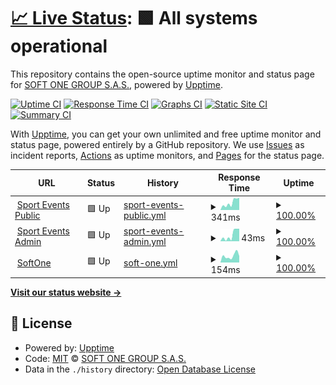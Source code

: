 # [📈 Live Status](https://Soft-One.github.io/status): <!--live status--> **🟩 All systems operational**

This repository contains the open-source uptime monitor and status page for [SOFT ONE GROUP S.A.S.](www.softone.com.co), powered by [Upptime](https://github.com/upptime/upptime).

[![Uptime CI](https://github.com/Soft-One/status/workflows/Uptime%20CI/badge.svg)](https://github.com/Soft-One/status/actions?query=workflow%3A%22Uptime+CI%22)
[![Response Time CI](https://github.com/Soft-One/status/workflows/Response%20Time%20CI/badge.svg)](https://github.com/Soft-One/status/actions?query=workflow%3A%22Response+Time+CI%22)
[![Graphs CI](https://github.com/Soft-One/status/workflows/Graphs%20CI/badge.svg)](https://github.com/Soft-One/status/actions?query=workflow%3A%22Graphs+CI%22)
[![Static Site CI](https://github.com/Soft-One/status/workflows/Static%20Site%20CI/badge.svg)](https://github.com/Soft-One/status/actions?query=workflow%3A%22Static+Site+CI%22)
[![Summary CI](https://github.com/Soft-One/status/workflows/Summary%20CI/badge.svg)](https://github.com/Soft-One/status/actions?query=workflow%3A%22Summary+CI%22)

With [Upptime](https://upptime.js.org), you can get your own unlimited and free uptime monitor and status page, powered entirely by a GitHub repository. We use [Issues](https://github.com/Soft-One/status/issues) as incident reports, [Actions](https://github.com/Soft-One/status/actions) as uptime monitors, and [Pages](https://Soft-One.github.io/status) for the status page.

<!--start: status pages-->
<!-- This summary is generated by Upptime (https://github.com/upptime/upptime) -->
<!-- Do not edit this manually, your changes will be overwritten -->
<!-- prettier-ignore -->
| URL | Status | History | Response Time | Uptime |
| --- | ------ | ------- | ------------- | ------ |
| <img alt="" src="https://icons.duckduckgo.com/ip3/sportevents.com.co.ico" height="13"> [Sport Events Public](https://sportevents.com.co/home) | 🟩 Up | [sport-events-public.yml](https://github.com/Soft-One/status/commits/HEAD/history/sport-events-public.yml) | <details><summary><img alt="Response time graph" src="./graphs/sport-events-public/response-time-week.png" height="20"> 341ms</summary><br><a href="https://Soft-One.github.io/status/history/sport-events-public"><img alt="Response time 195" src="https://img.shields.io/endpoint?url=https%3A%2F%2Fraw.githubusercontent.com%2FSoft-One%2Fstatus%2FHEAD%2Fapi%2Fsport-events-public%2Fresponse-time.json"></a><br><a href="https://Soft-One.github.io/status/history/sport-events-public"><img alt="24-hour response time 480" src="https://img.shields.io/endpoint?url=https%3A%2F%2Fraw.githubusercontent.com%2FSoft-One%2Fstatus%2FHEAD%2Fapi%2Fsport-events-public%2Fresponse-time-day.json"></a><br><a href="https://Soft-One.github.io/status/history/sport-events-public"><img alt="7-day response time 341" src="https://img.shields.io/endpoint?url=https%3A%2F%2Fraw.githubusercontent.com%2FSoft-One%2Fstatus%2FHEAD%2Fapi%2Fsport-events-public%2Fresponse-time-week.json"></a><br><a href="https://Soft-One.github.io/status/history/sport-events-public"><img alt="30-day response time 286" src="https://img.shields.io/endpoint?url=https%3A%2F%2Fraw.githubusercontent.com%2FSoft-One%2Fstatus%2FHEAD%2Fapi%2Fsport-events-public%2Fresponse-time-month.json"></a><br><a href="https://Soft-One.github.io/status/history/sport-events-public"><img alt="1-year response time 207" src="https://img.shields.io/endpoint?url=https%3A%2F%2Fraw.githubusercontent.com%2FSoft-One%2Fstatus%2FHEAD%2Fapi%2Fsport-events-public%2Fresponse-time-year.json"></a></details> | <details><summary><a href="https://Soft-One.github.io/status/history/sport-events-public">100.00%</a></summary><a href="https://Soft-One.github.io/status/history/sport-events-public"><img alt="All-time uptime 99.94%" src="https://img.shields.io/endpoint?url=https%3A%2F%2Fraw.githubusercontent.com%2FSoft-One%2Fstatus%2FHEAD%2Fapi%2Fsport-events-public%2Fuptime.json"></a><br><a href="https://Soft-One.github.io/status/history/sport-events-public"><img alt="24-hour uptime 100.00%" src="https://img.shields.io/endpoint?url=https%3A%2F%2Fraw.githubusercontent.com%2FSoft-One%2Fstatus%2FHEAD%2Fapi%2Fsport-events-public%2Fuptime-day.json"></a><br><a href="https://Soft-One.github.io/status/history/sport-events-public"><img alt="7-day uptime 100.00%" src="https://img.shields.io/endpoint?url=https%3A%2F%2Fraw.githubusercontent.com%2FSoft-One%2Fstatus%2FHEAD%2Fapi%2Fsport-events-public%2Fuptime-week.json"></a><br><a href="https://Soft-One.github.io/status/history/sport-events-public"><img alt="30-day uptime 99.61%" src="https://img.shields.io/endpoint?url=https%3A%2F%2Fraw.githubusercontent.com%2FSoft-One%2Fstatus%2FHEAD%2Fapi%2Fsport-events-public%2Fuptime-month.json"></a><br><a href="https://Soft-One.github.io/status/history/sport-events-public"><img alt="1-year uptime 99.96%" src="https://img.shields.io/endpoint?url=https%3A%2F%2Fraw.githubusercontent.com%2FSoft-One%2Fstatus%2FHEAD%2Fapi%2Fsport-events-public%2Fuptime-year.json"></a></details>
| <img alt="" src="https://icons.duckduckgo.com/ip3/sportevents.com.co.ico" height="13"> [Sport Events Admin](https://sportevents.com.co/admin/#/login) | 🟩 Up | [sport-events-admin.yml](https://github.com/Soft-One/status/commits/HEAD/history/sport-events-admin.yml) | <details><summary><img alt="Response time graph" src="./graphs/sport-events-admin/response-time-week.png" height="20"> 43ms</summary><br><a href="https://Soft-One.github.io/status/history/sport-events-admin"><img alt="Response time 28" src="https://img.shields.io/endpoint?url=https%3A%2F%2Fraw.githubusercontent.com%2FSoft-One%2Fstatus%2FHEAD%2Fapi%2Fsport-events-admin%2Fresponse-time.json"></a><br><a href="https://Soft-One.github.io/status/history/sport-events-admin"><img alt="24-hour response time 69" src="https://img.shields.io/endpoint?url=https%3A%2F%2Fraw.githubusercontent.com%2FSoft-One%2Fstatus%2FHEAD%2Fapi%2Fsport-events-admin%2Fresponse-time-day.json"></a><br><a href="https://Soft-One.github.io/status/history/sport-events-admin"><img alt="7-day response time 43" src="https://img.shields.io/endpoint?url=https%3A%2F%2Fraw.githubusercontent.com%2FSoft-One%2Fstatus%2FHEAD%2Fapi%2Fsport-events-admin%2Fresponse-time-week.json"></a><br><a href="https://Soft-One.github.io/status/history/sport-events-admin"><img alt="30-day response time 35" src="https://img.shields.io/endpoint?url=https%3A%2F%2Fraw.githubusercontent.com%2FSoft-One%2Fstatus%2FHEAD%2Fapi%2Fsport-events-admin%2Fresponse-time-month.json"></a><br><a href="https://Soft-One.github.io/status/history/sport-events-admin"><img alt="1-year response time 28" src="https://img.shields.io/endpoint?url=https%3A%2F%2Fraw.githubusercontent.com%2FSoft-One%2Fstatus%2FHEAD%2Fapi%2Fsport-events-admin%2Fresponse-time-year.json"></a></details> | <details><summary><a href="https://Soft-One.github.io/status/history/sport-events-admin">100.00%</a></summary><a href="https://Soft-One.github.io/status/history/sport-events-admin"><img alt="All-time uptime 99.94%" src="https://img.shields.io/endpoint?url=https%3A%2F%2Fraw.githubusercontent.com%2FSoft-One%2Fstatus%2FHEAD%2Fapi%2Fsport-events-admin%2Fuptime.json"></a><br><a href="https://Soft-One.github.io/status/history/sport-events-admin"><img alt="24-hour uptime 100.00%" src="https://img.shields.io/endpoint?url=https%3A%2F%2Fraw.githubusercontent.com%2FSoft-One%2Fstatus%2FHEAD%2Fapi%2Fsport-events-admin%2Fuptime-day.json"></a><br><a href="https://Soft-One.github.io/status/history/sport-events-admin"><img alt="7-day uptime 100.00%" src="https://img.shields.io/endpoint?url=https%3A%2F%2Fraw.githubusercontent.com%2FSoft-One%2Fstatus%2FHEAD%2Fapi%2Fsport-events-admin%2Fuptime-week.json"></a><br><a href="https://Soft-One.github.io/status/history/sport-events-admin"><img alt="30-day uptime 99.61%" src="https://img.shields.io/endpoint?url=https%3A%2F%2Fraw.githubusercontent.com%2FSoft-One%2Fstatus%2FHEAD%2Fapi%2Fsport-events-admin%2Fuptime-month.json"></a><br><a href="https://Soft-One.github.io/status/history/sport-events-admin"><img alt="1-year uptime 99.96%" src="https://img.shields.io/endpoint?url=https%3A%2F%2Fraw.githubusercontent.com%2FSoft-One%2Fstatus%2FHEAD%2Fapi%2Fsport-events-admin%2Fuptime-year.json"></a></details>
| <img alt="" src="https://icons.duckduckgo.com/ip3/softone.com.co.ico" height="13"> [SoftOne](https://softone.com.co/) | 🟩 Up | [soft-one.yml](https://github.com/Soft-One/status/commits/HEAD/history/soft-one.yml) | <details><summary><img alt="Response time graph" src="./graphs/soft-one/response-time-week.png" height="20"> 154ms</summary><br><a href="https://Soft-One.github.io/status/history/soft-one"><img alt="Response time 132" src="https://img.shields.io/endpoint?url=https%3A%2F%2Fraw.githubusercontent.com%2FSoft-One%2Fstatus%2FHEAD%2Fapi%2Fsoft-one%2Fresponse-time.json"></a><br><a href="https://Soft-One.github.io/status/history/soft-one"><img alt="24-hour response time 182" src="https://img.shields.io/endpoint?url=https%3A%2F%2Fraw.githubusercontent.com%2FSoft-One%2Fstatus%2FHEAD%2Fapi%2Fsoft-one%2Fresponse-time-day.json"></a><br><a href="https://Soft-One.github.io/status/history/soft-one"><img alt="7-day response time 154" src="https://img.shields.io/endpoint?url=https%3A%2F%2Fraw.githubusercontent.com%2FSoft-One%2Fstatus%2FHEAD%2Fapi%2Fsoft-one%2Fresponse-time-week.json"></a><br><a href="https://Soft-One.github.io/status/history/soft-one"><img alt="30-day response time 157" src="https://img.shields.io/endpoint?url=https%3A%2F%2Fraw.githubusercontent.com%2FSoft-One%2Fstatus%2FHEAD%2Fapi%2Fsoft-one%2Fresponse-time-month.json"></a><br><a href="https://Soft-One.github.io/status/history/soft-one"><img alt="1-year response time 137" src="https://img.shields.io/endpoint?url=https%3A%2F%2Fraw.githubusercontent.com%2FSoft-One%2Fstatus%2FHEAD%2Fapi%2Fsoft-one%2Fresponse-time-year.json"></a></details> | <details><summary><a href="https://Soft-One.github.io/status/history/soft-one">100.00%</a></summary><a href="https://Soft-One.github.io/status/history/soft-one"><img alt="All-time uptime 100.00%" src="https://img.shields.io/endpoint?url=https%3A%2F%2Fraw.githubusercontent.com%2FSoft-One%2Fstatus%2FHEAD%2Fapi%2Fsoft-one%2Fuptime.json"></a><br><a href="https://Soft-One.github.io/status/history/soft-one"><img alt="24-hour uptime 100.00%" src="https://img.shields.io/endpoint?url=https%3A%2F%2Fraw.githubusercontent.com%2FSoft-One%2Fstatus%2FHEAD%2Fapi%2Fsoft-one%2Fuptime-day.json"></a><br><a href="https://Soft-One.github.io/status/history/soft-one"><img alt="7-day uptime 100.00%" src="https://img.shields.io/endpoint?url=https%3A%2F%2Fraw.githubusercontent.com%2FSoft-One%2Fstatus%2FHEAD%2Fapi%2Fsoft-one%2Fuptime-week.json"></a><br><a href="https://Soft-One.github.io/status/history/soft-one"><img alt="30-day uptime 100.00%" src="https://img.shields.io/endpoint?url=https%3A%2F%2Fraw.githubusercontent.com%2FSoft-One%2Fstatus%2FHEAD%2Fapi%2Fsoft-one%2Fuptime-month.json"></a><br><a href="https://Soft-One.github.io/status/history/soft-one"><img alt="1-year uptime 100.00%" src="https://img.shields.io/endpoint?url=https%3A%2F%2Fraw.githubusercontent.com%2FSoft-One%2Fstatus%2FHEAD%2Fapi%2Fsoft-one%2Fuptime-year.json"></a></details>

<!--end: status pages-->

[**Visit our status website →**](https://Soft-One.github.io/status)

## 📄 License

- Powered by: [Upptime](https://github.com/upptime/upptime)
- Code: [MIT](./LICENSE) © [SOFT ONE GROUP S.A.S.](www.softone.com.co)
- Data in the `./history` directory: [Open Database License](https://opendatacommons.org/licenses/odbl/1-0/)
